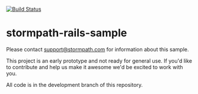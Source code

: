 [![Build Status](https://travis-ci.org/stormpath/stormpath-rails-sample.png?branch=master)](https://travis-ci.org/stormpath/stormpath-rails-sample)

stormpath-rails-sample
======================

Please contact support@stormpath.com for information about this sample.

This project is an early prototype and not ready for general use.  If you'd like to contribute and help us make it awesome we'd be excited to work with you.

All code is in the development branch of this repository.
